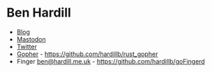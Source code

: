# Ben Hardill

- [Blog](https://www.hardill.me.uk)
- <a href="https://bluetoot.hardill.me.uk/@ben" rel="me">Mastodon</a>
- [Twitter](http://twitter.com/hardillb)
- [Gopher](gopher://gopher.hardill.me.uk) - https://github.com/hardillb/rust_gopher
- Finger ben@hardill.me.uk - https://github.com/hardillb/goFingerd


